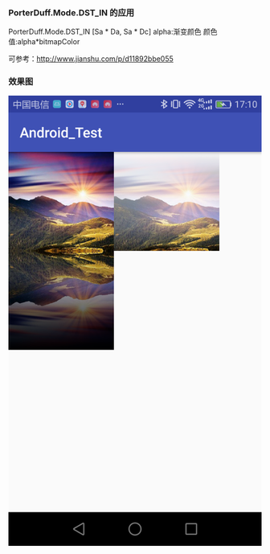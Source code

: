 
### PorterDuff.Mode.DST_IN 的应用

PorterDuff.Mode.DST_IN
[Sa * Da, Sa * Dc]
alpha:渐变颜色 颜色值:alpha*bitmapColor

可参考：http://www.jianshu.com/p/d11892bbe055


### 效果图
![Android_Widget_Fading](./image/001.png)
